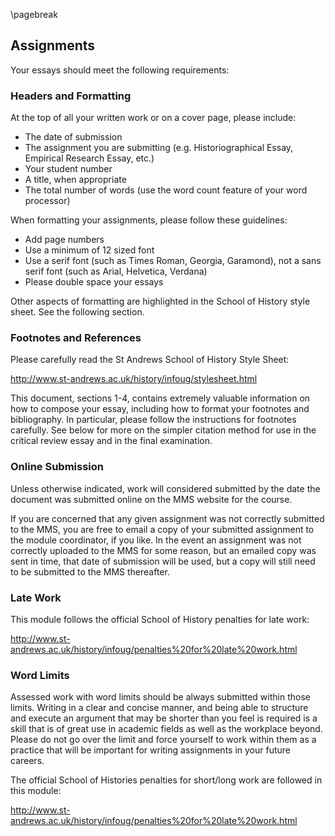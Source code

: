\pagebreak

## Assignments

Your essays should meet the following requirements:

### Headers and Formatting

At the top of all your written work or on a cover page, please include:

* The date of submission
* The assignment you are submitting (e.g. Historiographical Essay, Empirical Research Essay, etc.)
* Your student number
* A title, when appropriate
* The total number of words (use the word count feature of your word processor)

When formatting your assignments, please follow these guidelines:

* Add page numbers
* Use a minimum of 12 sized font
* Use a serif font (such as Times Roman, Georgia, Garamond), not a sans serif font (such as Arial, Helvetica, Verdana)
* Please double space your essays

Other aspects of formatting are highlighted in the School of History style sheet. See the following section.

### Footnotes and References

Please carefully read the St Andrews School of History Style Sheet:

http://www.st-andrews.ac.uk/history/infoug/stylesheet.html

This document, sections 1-4, contains extremely valuable information on how to compose your essay, including how to format your footnotes and bibliography. In particular, please follow the instructions for footnotes carefully. See below for more on the simpler citation method for use in the critical review essay and in the final examination.

### Online Submission

Unless otherwise indicated, work will considered submitted by the date the document was submitted online on the MMS website for the course. 

If you are concerned that any given assignment was not correctly submitted to the MMS, you are free to email a copy of your submitted assignment to the module coordinator, if you like. In the event an assignment was not correctly uploaded to the MMS for some reason, but an emailed copy was sent in time, that date of submission will be used, but a copy will still need to be submitted to the MMS thereafter.

### Late Work

This module follows the official School of History penalties for late work:

http://www.st-andrews.ac.uk/history/infoug/penalties%20for%20late%20work.html

### Word Limits

Assessed work with word limits should be always submitted within those limits. Writing in a clear and concise manner, and being able to structure and execute an argument that may be shorter than you feel is required is a skill that is of great use in academic fields as well as the workplace beyond. Please do not go over the limit and force yourself to work within them as a practice that will be important for writing assignments in your future careers. 

The official School of Histories penalties for short/long work are followed in this module:

http://www.st-andrews.ac.uk/history/infoug/penalties%20for%20late%20work.html

